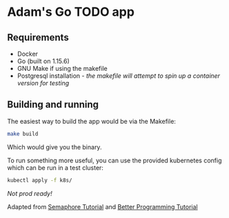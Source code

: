 # Adam's Go TODO app

## Requirements

* Docker
* Go (built on 1.15.6)
* GNU Make if using the makefile
* Postgresql installation - _the makefile will attempt to spin up a container version for testing_

## Building and running

The easiest way to build the app would be via the Makefile:
```bash
make build
```

Which would give you the binary.

To run something more useful, you can use the provided kubernetes config which can be run in a test cluster:
```bash
kubectl apply -f k8s/
```
_Not prod ready!_

Adapted from
[Semaphore Tutorial](https://semaphoreci.com/community/tutorials/building-and-testing-a-rest-api-in-go-with-gorilla-mux-and-postgresql)
and
[Better Programming Tutorial](https://medium.com/better-programming/build-a-simple-todolist-app-in-golang-82297ec25c7d)
